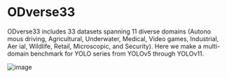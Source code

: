 # ODverse33

ODverse33 includes 33 datasets spanning 11 diverse domains (Autono
mous driving, Agricultural, Underwater, Medical, Video games, Industrial, Aer
ial, Wildlife, Retail, Microscopic, and Security). Here we make a multi-domain benchmark for YOLO series from YOLOv5 through YOLOv11.


![image](https://github.com/user-attachments/assets/a4c9a12d-bc08-441a-b656-851d3eaceea2)
